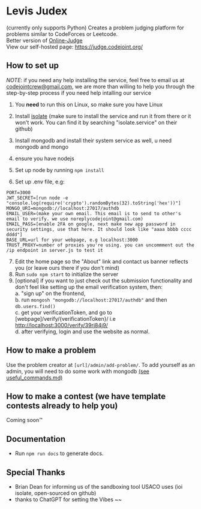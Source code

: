 # Levis Judex

(currently only supports Python) Creates a problem judging platform for problems similar to CodeForces or Leetcode. \
Better version of [Online-Judge](https://github.com/VinkentLi/Online-Judge) \
View our self-hosted page: <https://judge.codejoint.org/>

## How to set up

_NOTE_: if you need any help installing the service, feel free to email us at <codejointcrew@gmail.com>, we are more than willing to help you through the step-by-step process if you need help intalling our service

1. You **need** to run this on Linux, so make sure you have Linux

2. Install [isolate](https://github.com/ioi/isolate) (make sure to install the service and run it from there or it won't work. You can find it by searching "isolate.service" on their github)
3. Install mongodb and install their system service as well, u need mongodb and mongo
4. ensure you have nodejs
5. Set up node by running `npm install`
6. Set up .env file, e.g:

```dotenv
PORT=3000
JWT_SECRET=[run node -e "console.log(require('crypto').randomBytes(32).toString('hex'))"]
MONGO_URI=mongodb://localhost:27017/authdb
EMAIL_USER=(make your own email. This email is to send to other's email to verify. we use noreplycodejoint@gmail.com)
EMAIL_PASS=[enable 2FA on google, next make new app password in security settings, use that here. It should look like "aaaa bbbb cccc dddd"]
BASE_URL=url for your webpage, e.g localhost:3000
TRUST_PROXY=number of proxies you're using. you can uncommment out the /ip endpoint in server.js to test it
```

7. Edit the home page so the "About" link and contact us banner reflects you (or leave ours there if you don't mind)
8. Run `sudo npm start` to initialize the server
9. [optional] if you want to just check out the submission functionality and don't feel like setting up the email verification system, then:  
   a. "sign up" on the frontend,  
   b. run `mongosh "mongodb://localhost:27017/authdb"` and then `db.users.find()`  
   c. get your verificationToken, and go to [webpage]/verify/{verificationToken}/ i.e <http://localhost:3000/verify/39rj84j9/>  
   d. after verifying, login and use the website as normal.

## How to make a problem

Use the problem creator at `[url]/admin/add-problem/`. To add yourself as an admin, you will need to do some work with mongodb [(see useful_commands.md)](useful_commands.md)

<!-- *NOTE*:  DO NOT, and I mean DO. NOT. put whitespace into problem names, use underscores as they are automatically converted to whitespace in the problemlist.
1. Add a folder to the `problems` folder
2. copy and paste the `index.html` and `script.js` files from the `test` folder into that folder
3. Modify `index.html` to change the problem statement
4. For each testcase, **name them in this format**: `[testcaseNumber].in` for input, `[testcaseNumber].out` for output. testcaseNumber is one-indexed -->

## How to make a contest (we have template contests already to help you)

Coming soon™

<!-- *NOTE*:  same thing as problems, DO NOT use whitespace when naming anything.
1. Add a folder to `contests` folder
2. Add `index.html` file and `getContestTime.mjs` file.
3. Add problems in the same format as adding problems, but instead add into contest folder. -->

## Documentation

- Run `npm run docs` to generate docs.

## Special Thanks

- Brian Dean for informing us of the sandboxing tool USACO uses (ioi isolate, open-sourced on github)
- thanks to ChatGPT for setting the Vibes ~~
